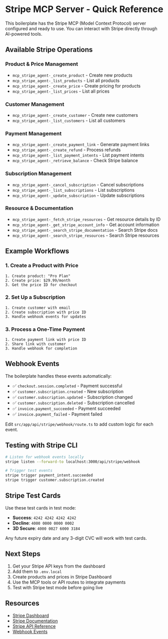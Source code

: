 # Stripe MCP Server - Quick Reference

This boilerplate has the Stripe MCP (Model Context Protocol) server configured and ready to use. You can interact with Stripe directly through AI-powered tools.

## Available Stripe Operations

### Product & Price Management
- `mcp_stripe_agent-_create_product` - Create new products
- `mcp_stripe_agent-_list_products` - List all products
- `mcp_stripe_agent-_create_price` - Create pricing for products
- `mcp_stripe_agent-_list_prices` - List all prices

### Customer Management
- `mcp_stripe_agent-_create_customer` - Create new customers
- `mcp_stripe_agent-_list_customers` - List all customers

### Payment Management
- `mcp_stripe_agent-_create_payment_link` - Generate payment links
- `mcp_stripe_agent-_create_refund` - Process refunds
- `mcp_stripe_agent-_list_payment_intents` - List payment intents
- `mcp_stripe_agent-_retrieve_balance` - Check Stripe balance

### Subscription Management
- `mcp_stripe_agent-_cancel_subscription` - Cancel subscriptions
- `mcp_stripe_agent-_list_subscriptions` - List subscriptions
- `mcp_stripe_agent-_update_subscription` - Update subscriptions

### Resource & Documentation
- `mcp_stripe_agent-_fetch_stripe_resources` - Get resource details by ID
- `mcp_stripe_agent-_get_stripe_account_info` - Get account information
- `mcp_stripe_agent-_search_stripe_documentation` - Search Stripe docs
- `mcp_stripe_agent-_search_stripe_resources` - Search Stripe resources

## Example Workflows

### 1. Create a Product with Price
```
1. Create product: "Pro Plan"
2. Create price: $29.99/month
3. Get the price ID for checkout
```

### 2. Set Up a Subscription
```
1. Create customer with email
2. Create subscription with price ID
3. Handle webhook events for updates
```

### 3. Process a One-Time Payment
```
1. Create payment link with price ID
2. Share link with customer
3. Handle webhook for completion
```

## Webhook Events

The boilerplate handles these events automatically:
- ✅ `checkout.session.completed` - Payment successful
- ✅ `customer.subscription.created` - New subscription
- ✅ `customer.subscription.updated` - Subscription changed
- ✅ `customer.subscription.deleted` - Subscription cancelled
- ✅ `invoice.payment_succeeded` - Payment succeeded
- ✅ `invoice.payment_failed` - Payment failed

Edit `src/app/api/stripe/webhook/route.ts` to add custom logic for each event.

## Testing with Stripe CLI

```bash
# Listen for webhook events locally
stripe listen --forward-to localhost:3000/api/stripe/webhook

# Trigger test events
stripe trigger payment_intent.succeeded
stripe trigger customer.subscription.created
```

## Stripe Test Cards

Use these test cards in test mode:
- **Success**: `4242 4242 4242 4242`
- **Decline**: `4000 0000 0000 0002`
- **3D Secure**: `4000 0027 6000 3184`

Any future expiry date and any 3-digit CVC will work with test cards.

## Next Steps

1. Get your Stripe API keys from the dashboard
2. Add them to `.env.local`
3. Create products and prices in Stripe Dashboard
4. Use the MCP tools or API routes to integrate payments
5. Test with Stripe test mode before going live

## Resources

- [Stripe Dashboard](https://dashboard.stripe.com)
- [Stripe Documentation](https://stripe.com/docs)
- [Stripe API Reference](https://stripe.com/docs/api)
- [Webhook Events](https://stripe.com/docs/webhooks)
